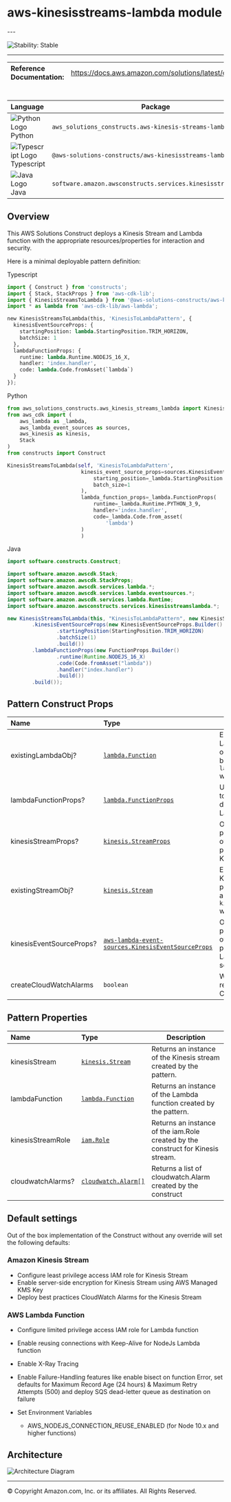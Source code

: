 # aws-kinesisstreams-lambda module

<!--BEGIN STABILITY BANNER-->---


![Stability: Stable](https://img.shields.io/badge/cfn--resources-stable-success.svg?style=for-the-badge)

---
<!--END STABILITY BANNER-->

| **Reference Documentation**:| <span style="font-weight: normal">https://docs.aws.amazon.com/solutions/latest/constructs/</span>|
|:-------------|:-------------|

<div style="height:8px"></div>

| **Language**     | **Package**        |
|:-------------|-----------------|
|![Python Logo](https://docs.aws.amazon.com/cdk/api/latest/img/python32.png) Python|`aws_solutions_constructs.aws-kinesis-streams-lambda`|
|![Typescript Logo](https://docs.aws.amazon.com/cdk/api/latest/img/typescript32.png) Typescript|`@aws-solutions-constructs/aws-kinesisstreams-lambda`|
|![Java Logo](https://docs.aws.amazon.com/cdk/api/latest/img/java32.png) Java|`software.amazon.awsconstructs.services.kinesisstreamslambda`|

## Overview

This AWS Solutions Construct deploys a Kinesis Stream and Lambda function with the appropriate resources/properties for interaction and security.

Here is a minimal deployable pattern definition:

Typescript

```python
import { Construct } from 'constructs';
import { Stack, StackProps } from 'aws-cdk-lib';
import { KinesisStreamsToLambda } from '@aws-solutions-constructs/aws-kinesisstreams-lambda';
import * as lambda from 'aws-cdk-lib/aws-lambda';

new KinesisStreamsToLambda(this, 'KinesisToLambdaPattern', {
  kinesisEventSourceProps: {
    startingPosition: lambda.StartingPosition.TRIM_HORIZON,
    batchSize: 1
  },
  lambdaFunctionProps: {
    runtime: lambda.Runtime.NODEJS_16_X,
    handler: 'index.handler',
    code: lambda.Code.fromAsset(`lambda`)
  }
});
```

Python

```python
from aws_solutions_constructs.aws_kinesis_streams_lambda import KinesisStreamsToLambda
from aws_cdk import (
    aws_lambda as _lambda,
    aws_lambda_event_sources as sources,
    aws_kinesis as kinesis,
    Stack
)
from constructs import Construct

KinesisStreamsToLambda(self, 'KinesisToLambdaPattern',
                        kinesis_event_source_props=sources.KinesisEventSourceProps(
                            starting_position=_lambda.StartingPosition.TRIM_HORIZON,
                            batch_size=1
                        ),
                        lambda_function_props=_lambda.FunctionProps(
                            runtime=_lambda.Runtime.PYTHON_3_9,
                            handler='index.handler',
                            code=_lambda.Code.from_asset(
                                'lambda')
                        )
                        )

```

Java

```java
import software.constructs.Construct;

import software.amazon.awscdk.Stack;
import software.amazon.awscdk.StackProps;
import software.amazon.awscdk.services.lambda.*;
import software.amazon.awscdk.services.lambda.eventsources.*;
import software.amazon.awscdk.services.lambda.Runtime;
import software.amazon.awsconstructs.services.kinesisstreamslambda.*;

new KinesisStreamsToLambda(this, "KinesisToLambdaPattern", new KinesisStreamsToLambdaProps.Builder()
        .kinesisEventSourceProps(new KinesisEventSourceProps.Builder()
                .startingPosition(StartingPosition.TRIM_HORIZON)
                .batchSize(1)
                .build())
        .lambdaFunctionProps(new FunctionProps.Builder()
                .runtime(Runtime.NODEJS_16_X)
                .code(Code.fromAsset("lambda"))
                .handler("index.handler")
                .build())
        .build());
```

## Pattern Construct Props

| **Name**     | **Type**        | **Description** |
|:-------------|:----------------|-----------------|
|existingLambdaObj?|[`lambda.Function`](https://docs.aws.amazon.com/cdk/api/v2/docs/aws-cdk-lib.aws_lambda.Function.html)|Existing instance of Lambda Function object, providing both this and `lambdaFunctionProps` will cause an error.|
|lambdaFunctionProps?|[`lambda.FunctionProps`](https://docs.aws.amazon.com/cdk/api/v2/docs/aws-cdk-lib.aws_lambda.FunctionProps.html)|User provided props to override the default props for the Lambda function.|
|kinesisStreamProps?|[`kinesis.StreamProps`](https://docs.aws.amazon.com/cdk/api/v2/docs/aws-cdk-lib.aws_kinesis.StreamProps.html)|Optional user-provided props to override the default props for the Kinesis stream.|
|existingStreamObj?|[`kinesis.Stream`](https://docs.aws.amazon.com/cdk/api/v2/docs/aws-cdk-lib.aws_kinesis.Stream.html)|Existing instance of Kinesis Stream, providing both this and `kinesisStreamProps` will cause an error.|
|kinesisEventSourceProps?|[`aws-lambda-event-sources.KinesisEventSourceProps`](https://docs.aws.amazon.com/cdk/api/v2/docs/aws-cdk-lib.aws_lambda_event_sources.KinesisEventSourceProps.html)|Optional user-provided props to override the default props for the Lambda event source mapping.|
|createCloudWatchAlarms|`boolean`|Whether to create recommended CloudWatch alarms|

## Pattern Properties

| **Name**     | **Type**        | **Description** |
|:-------------|:----------------|-----------------|
|kinesisStream|[`kinesis.Stream`](https://docs.aws.amazon.com/cdk/api/v2/docs/aws-cdk-lib.aws_kinesis.Stream.html)|Returns an instance of the Kinesis stream created by the pattern.|
|lambdaFunction|[`lambda.Function`](https://docs.aws.amazon.com/cdk/api/v2/docs/aws-cdk-lib.aws_lambda.Function.html)|Returns an instance of the Lambda function created by the pattern.|
|kinesisStreamRole|[`iam.Role`](https://docs.aws.amazon.com/cdk/api/v2/docs/aws-cdk-lib.aws_iam.Role.html)|Returns an instance of the iam.Role created by the construct for Kinesis stream.|
|cloudwatchAlarms?|[`cloudwatch.Alarm[]`](https://docs.aws.amazon.com/cdk/api/v2/docs/aws-cdk-lib.aws_cloudwatch.Alarm.html)|Returns a list of cloudwatch.Alarm created by the construct|

## Default settings

Out of the box implementation of the Construct without any override will set the following defaults:

### Amazon Kinesis Stream

* Configure least privilege access IAM role for Kinesis Stream
* Enable server-side encryption for Kinesis Stream using AWS Managed KMS Key
* Deploy best practices CloudWatch Alarms for the Kinesis Stream

### AWS Lambda Function

* Configure limited privilege access IAM role for Lambda function
* Enable reusing connections with Keep-Alive for NodeJs Lambda function
* Enable X-Ray Tracing
* Enable Failure-Handling features like enable bisect on function Error, set defaults for Maximum Record Age (24 hours) & Maximum Retry Attempts (500) and deploy SQS dead-letter queue as destination on failure
* Set Environment Variables

  * AWS_NODEJS_CONNECTION_REUSE_ENABLED (for Node 10.x and higher functions)

## Architecture

![Architecture Diagram](architecture.png)

---


© Copyright Amazon.com, Inc. or its affiliates. All Rights Reserved.
